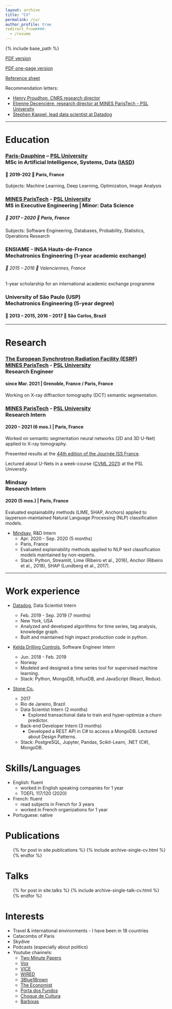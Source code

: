 ```yaml
---
layout: archive
title: "CV"
permalink: /cv/
author_profile: true
redirect_from####:
  - /resume
---
```


{% include base_path %}

[PDF version](https://joaopcbertoldo.github.io/files/cv.en.pdf)

[PDF one-page version](https://joaopcbertoldo.github.io/files/cv-one-page.en.pdf)

[Reference sheet](https://joaopcbertoldo.github.io/files/reference-sheet.en.pdf) 

Recommendation letters: 
* [Henry Proudhon, CNRS research director](https://joaopcbertoldo.github.io/files/recommendation_letter.2021-01.HP.pdf)
* [Etienne Decencière, research director at MINES ParisTech - PSL University](https://joaopcbertoldo.github.io/files/recommendation_letter.2020-01.ED.pdf)
* [Stephen Kappel, lead data scientist at Datadog](https://joaopcbertoldo.github.io/files/recommendation_letter.2019-09.SK.pdf)

---

Education
======

### [Paris-Dauphine](https://dauphine.psl.eu/en/) – [PSL University](https://psl.eu/en) <br/> MSc in Artificial Intelligence, Systems, Data ([IASD](https://www.lamsade.dauphine.fr/wp/iasd/en/))

#### 📅 2019-202 📍 Paris, France

Subjects: Machine Learning, Deep Learning, Optimization, Image Analysis

### [MINES ParisTech](https://www.minesparis.psl.eu/) - [PSL University](https://psl.eu/en) <br/> MS in Executive Engineering | Minor: Data Science 
##### 📅 2017 – 2020 📍 Paris, France

Subjects: Software Engineering, Databases, Probability, Statistics, Operations Research

### ENSIAME - INSA Hauts-de-France <br/> Mechatronics Engineering (1-year academic exchange) 
###### 📅 2015 – 2016 📍 Valenciennes, France

1-year scholarship for an international academic exchange programme

### University of São Paulo (USP) <br/> Mechatronics Engineering (5-year degree) 
#### 📅 2013 – 2015, 2016 – 2017 📍 São Carlos, Brazil

---

Research
========

### [The European Synchrotron Radiation Facility (ESRF)](https://www.esrf.fr/) <br/> [MINES ParisTech](https://www.minesparis.psl.eu/) - [PSL University](https://psl.eu/en) <br/> Research Engineer 
#### since Mar. 2021 | Grenoble, France / Paris, France

Working on X-ray diffraction tomography (DCT) semantic segmentation.

### [MINES ParisTech](https://www.minesparis.psl.eu/) - [PSL University](https://psl.eu/en) <br/> Research Intern
#### 2020 – 2021 (6 mos.) | Paris, France

Worked on semantic segmentation neural networks (2D and 3D U-Net)
applied to X-ray tomography.

Presented results at the [44th edition of the Journée ISS France](http://www.cmm.mines-paristech.fr/~figliuzzi/iss.html).

Lectured about U-Nets in a week-course ([CVML 2021]({https://bigmeca.minesparis.psl.eu/cvml-2021/)) at the PSL University.

### Mindsay <br/> Research Intern 
#### 2020 (5 mos.) | Paris, France

Evaluated explainability methods (LIME, SHAP, Anchors) applied to
layperson-maintained Natural Language Processing (NLP) classification
models.


* [Mindsay](https://www.mindsay.com/), R&D Intern
  * Apr. 2020 - Sep. 2020 (5 months)
  * Paris, France
  * Evaluated explainability methods applied to NLP text classification models maintained by non-experts.
  * Stack: Python, Streamlit, Lime (Ribeiro et al., 2016), Anchor (Ribeiro et al., 2018), SHAP (Lundberg et al., 2017).

---

Work experience
======

* [Datadog](https://www.datadoghq.com/), Data Scientist Intern
  * Feb. 2019 - Sep. 2019 (7 months)
  * New York, USA
  * Analyzed and developed algorithms for time series, tag analysis, knowledge graph.
  * Built and maintained high impact production code in python.

* [Kelda Drilling Controls](https://www.kelda.no/), Software Engineer Intern
  * Jun. 2018 - Feb. 2019
  * Norway
  * Modeled and designed a time series tool for supervised machine learning.
  * Stack: Python, MongoDB, InfluxDB, and JavaScript (React, Redux).

* [Stone Co.](https://www.stone.co/) 
  * 2017
  * Rio de Janeiro, Brazil
  * Data Scientist Intern (2 months)
    * Explored transactional data to train and hyper-optimize a churn   predictor.
  * Back-end Developer Intern (3 months)
    * Developed a REST API in C# to access a MongoDB. Lectured about Design Patterns.
  * Stack: PostgreSQL, Jupyter, Pandas, Scikit-Learn, .NET (C#), MongoDB.

  
Skills/Languages
======
* English: fluent
  * worked in English speaking companies for 1 year
  * TOEFL 117/120 (2020)
* French: fluent
  * read subjects in French for 3 years
  * worked in French organizations for 1 year
* Portuguese: native

Publications
======
  <ul>{% for post in site.publications %}
    {% include archive-single-cv.html %}
  {% endfor %}</ul>
  
Talks
======
  <ul>{% for post in site.talks %}
    {% include archive-single-talk-cv.html %}
  {% endfor %}</ul>
  
Interests
======
* Travel & international environments - I have been in 18 countries
* Catacombs of Paris 
* Skydive
* Podcasts (especially about politics)
* Youtube channels: 
  * [Two Minute Papers](https://www.youtube.com/channel/UCbfYPyITQ-7l4upoX8nvctg)
  * [Vox](https://www.youtube.com/channel/UCLXo7UDZvByw2ixzpQCufnA)
  * [VICE](https://www.youtube.com/channel/UCZaT_X_mc0BI-djXOlfhqWQ)
  * [WIRED](https://www.youtube.com/channel/UCftwRNsjfRo08xYE31tkiyw)
  * [3Blue1Brown](https://www.youtube.com/channel/UCYO_jab_esuFRV4b17AJtAw)
  * [The Economist](https://www.youtube.com/channel/UC0p5jTq6Xx_DosDFxVXnWaQ)
  * [Porta dos Fundos](https://www.youtube.com/channel/UCEWHPFNilsT0IfQfutVzsag)
  * [Choque de Cultura](https://www.youtube.com/watch?v=4u1w1UnqI0Y&list=PLA2Gd9vTv5MWbT1N-RVoTO7MHkfjKkYVV&ab_channel=TVQuase)
  * [Barbixas](https://www.youtube.com/channel/UCZbgt7KIEF_755Xm14JpkCQ)
